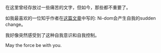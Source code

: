 在这里曾经存放过一些痛苦的文字，但如今，那些都不重要了。

如我最喜欢的一位知乎作者在[这篇文章](https://www.zhihu.com/question/539805014/answer/3321869633)中写的: Ni-dom会产生自我的sudden change。

我好像突然感受到了这种自我意识和自我控制。

May the force be with you.  